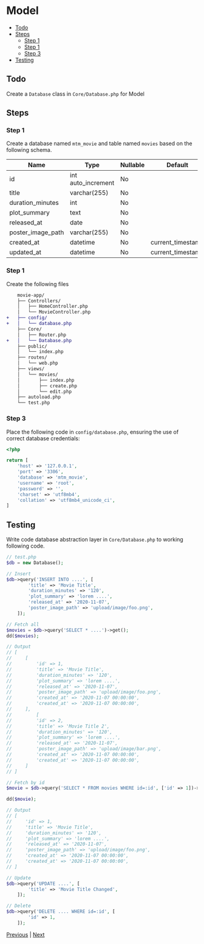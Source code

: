 # Model <!-- omit from toc -->

- [Todo](#todo)
- [Steps](#steps)
  - [Step 1](#step-1)
  - [Step 1](#step-1-1)
  - [Step 3](#step-3)
- [Testing](#testing)

## Todo

Create a `Database` class in `Core/Database.php` for Model

## Steps

### Step 1

Create a database named `mtm_movie` and table named `movies` based on the following schema.


| Name              | Type                | Nullable | Default           |
|-------------------|---------------------|----------|-------------------|
| id                | int auto_increment  | No       |                   |
| title             | varchar(255)        | No       |                   |
| duration_minutes  | int                 | No       |                   |
| plot_summary      | text                | No       |                   |
| released_at       | date                | No       |                   |
| poster_image_path | varchar(255)        | No       |                   |
| created_at        | datetime            | No       | current_timestamp |
| updated_at        | datetime            | No       | current_timestamp |

### Step 1

Create the following files

```diff
    movie-app/
    ├── Controllers/
    │   ├── HomeController.php
    │   └── MovieController.php
+   ├── config/
+   │   └── database.php
    ├── Core/
    │   ├── Router.php
+   │   └── Database.php
    ├── public/
    │   └── index.php
    ├── routes/
    │   └── web.php
    ├── views/
    │   └── movies/
    │       ├── index.php
    │       ├── create.php
    │       └── edit.php
    ├── autoload.php
    └── test.php
```

### Step 3

Place the following code in `config/database.php`, ensuring the use of correct database credentials:

```php
<?php

return [
    'host' => '127.0.0.1',
    'port' => '3306',
    'database' => 'mtm_movie',
    'username' => 'root',
    'password' => '',
    'charset' => 'utf8mb4',
    'collation' => 'utf8mb4_unicode_ci',
]
```

## Testing

Write code database abstraction layer in `Core/Database.php` to working following code.

```php
// test.php
$db = new Database();

// Insert
$db->query('INSERT INTO ....', [
        'title' => 'Movie Title',
        'duration_minutes' => '120',
        'plot_summary' => 'lorem ....',
        'released_at' => '2020-11-07',
        'poster_image_path' => 'upload/image/foo.png',
    ]);

// Fetch all
$movies = $db->query('SELECT * ....')->get();
dd($movies);

// Output
// [
//     [
//         'id' => 1,
//         'title' => 'Movie Title',
//         'duration_minutes' => '120',
//         'plot_summary' => 'lorem ....',
//         'released_at' => '2020-11-07',
//         'poster_image_path' => 'upload/image/foo.png',
//         'created_at' => '2020-11-07 00:00:00',
//         'created_at' => '2020-11-07 00:00:00',
//     ],
//         [
//         'id' => 2,
//         'title' => 'Movie Title 2',
//         'duration_minutes' => '120',
//         'plot_summary' => 'lorem ....',
//         'released_at' => '2020-11-07',
//         'poster_image_path' => 'upload/image/bar.png',
//         'created_at' => '2020-11-07 00:00:00',
//         'created_at' => '2020-11-07 00:00:00',
//     ]
// ]

// Fetch by id
$movie = $db->query('SELECT * FROM movies WHERE id=:id', ['id' => 1])->first();

dd($movie);

// Output
// [
//     'id' => 1,
//     'title' => 'Movie Title',
//     'duration_minutes' => '120',
//     'plot_summary' => 'lorem ....',
//     'released_at' => '2020-11-07',
//     'poster_image_path' => 'upload/image/foo.png',
//     'created_at' => '2020-11-07 00:00:00',
//     'created_at' => '2020-11-07 00:00:00',
// ]

// Update
$db->query('UPDATE ....', [
        'title' => 'Movie Title Changed',
    ]);

// Delete
$db->query('DELETE .... WHERE id=:id', [
        'id' => 1,
    ]);
```

[Previous](./view.md) | [Next](./crud.md)